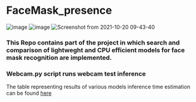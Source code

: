 # FaceMask_presence

![image](https://user-images.githubusercontent.com/92204945/137979522-0c7ff7b7-146e-401a-bcd7-2defc4401202.png)
![image](https://user-images.githubusercontent.com/92204945/137979587-09e2baec-ee04-49e8-b3f1-0c3be9d9d988.png)
![Screenshot from 2021-10-20 09-43-40](https://user-images.githubusercontent.com/92204945/138041528-016c3ff5-466f-4349-a33f-204e5ffa82d5.png)

### This Repo contains part of the project in which search and comparison of lightweght and CPU efficient models for face mask recognition are implemented.
### Webcam.py script runs webcam test inference
The table representing results of various models inference time estimation can be found [here](https://github.com/BigDataSeeker/FaceMask_presence/blob/main/FaceMask_model%20comparison.csv)

